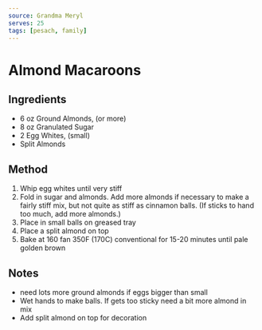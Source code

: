```yaml
---
source: Grandma Meryl
serves: 25
tags: [pesach, family]
---
```


# Almond Macaroons

## Ingredients

- 6 oz Ground Almonds, (or more)
- 8 oz Granulated Sugar
- 2 Egg Whites, (small)
- Split Almonds

## Method

1. Whip egg whites until very stiff
2. Fold in sugar and almonds. Add more almonds if necessary to make a fairly stiff mix, but not quite as stiff as cinnamon balls. (If sticks to hand too much, add more almonds.)
3. Place in small balls on greased tray
4. Place a split almond on top
5. Bake at 160 fan 350F (170C) conventional for 15-20 minutes until pale golden brown

## Notes

- need lots more ground almonds if eggs bigger than small
- Wet hands to make balls. If gets too sticky need a bit more almond in mix
- Add split almond on top for decoration
